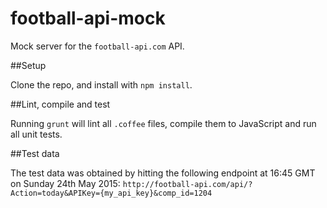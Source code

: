 football-api-mock
=================

Mock server for the `football-api.com` API.

##Setup

Clone the repo, and install with `npm install`.

##Lint, compile and test

Running `grunt` will lint all `.coffee` files, compile them to JavaScript and run all unit tests.

##Test data

The test data was obtained by hitting the following endpoint at 16:45 GMT on Sunday 24th May 2015:
`http://football-api.com/api/?Action=today&APIKey={my_api_key}&comp_id=1204`

